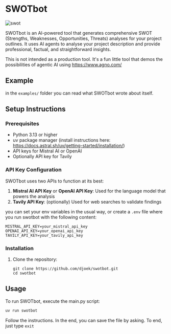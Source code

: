# SWOTbot

![swot](https://i.makeagif.com/media/6-30-2015/CSxye-.gif)

SWOTbot is an AI-powered tool that generates comprehensive SWOT (Strengths, Weaknesses, Opportunities, Threats) analyses for your project outlines. 
It uses AI agents to analyse your project description and provide professional, factual, and straightforward insights.

This is not intended as a production tool. It's a fun little tool that demos the possibilities of agentic AI using https://www.agno.com/

## Example

in the `examples/` folder you can read what SWOTbot wrote about itself.


## Setup Instructions

### Prerequisites

- Python 3.13 or higher
- uv package manager (install instructions here: https://docs.astral.sh/uv/getting-started/installation/)
- API keys for Mistral AI or OpenAI
- Optionally API key for Tavily


### API Key Configuration

SWOTbot uses two APIs to function at its best:

1. **Mistral AI API Key** or **OpenAI API Key**: Used for the language model that powers the analysis
2. **Tavily API Key**: (optionally) Used for web searches to validate findings

you can set your env variables in the usual way, or create a `.env` file where you run swotbot with the following content:

```
MISTRAL_API_KEY=your_mistral_api_key
OPENAI_API_KEY=your_openai_api_key
TAVILY_API_KEY=your_tavily_api_key
```

### Installation

1. Clone the repository:
   ```
   git clone https://github.com/djoek/swotbot.git
   cd swotbot
   ```

## Usage

To run SWOTbot, execute the main.py script:

```bash
uv run swotbot
```

Follow the instructions. In the end, you can save the file by asking.  To end, just type `exit`

